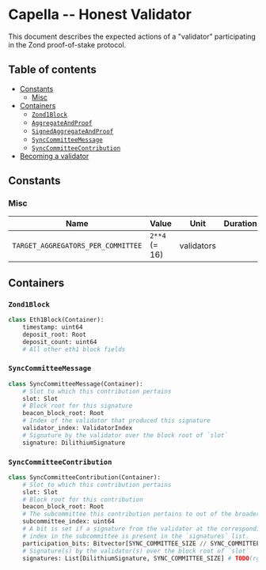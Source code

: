 # Capella -- Honest Validator

This document describes the expected actions of a "validator" participating in the Zond proof-of-stake protocol.

## Table of contents

- [Constants](#constants)
  - [Misc](#misc)
- [Containers](#containers)
  - [`Zond1Block`](#zond1block)
  - [`AggregateAndProof`](#aggregateandproof)
  - [`SignedAggregateAndProof`](#signedaggregateandproof)
  - [`SyncCommitteeMessage`](#synccommitteemessage)
  - [`SyncCommitteeContribution`](#synccommitteecontribution)
- [Becoming a validator](#becoming-a-validator)

## Constants

### Misc

| Name | Value | Unit | Duration |
| - | - | :-: | :-: |
| `TARGET_AGGREGATORS_PER_COMMITTEE` | `2**4` (= 16) | validators |

## Containers

### `Zond1Block`

```python
class Eth1Block(Container):
    timestamp: uint64
    deposit_root: Root
    deposit_count: uint64
    # All other eth1 block fields
```

### `SyncCommitteeMessage`

```python
class SyncCommitteeMessage(Container):
    # Slot to which this contribution pertains
    slot: Slot
    # Block root for this signature
    beacon_block_root: Root
    # Index of the validator that produced this signature
    validator_index: ValidatorIndex
    # Signature by the validator over the block root of `slot`
    signature: DilithiumSignature
```

### `SyncCommitteeContribution`

```python
class SyncCommitteeContribution(Container):
    # Slot to which this contribution pertains
    slot: Slot
    # Block root for this contribution
    beacon_block_root: Root
    # The subcommittee this contribution pertains to out of the broader sync committee
    subcommittee_index: uint64
    # A bit is set if a signature from the validator at the corresponding
    # index in the subcommittee is present in the `signatures` list.
    participation_bits: Bitvector[SYNC_COMMITTEE_SIZE // SYNC_COMMITTEE_SUBNET_COUNT]
    # Signature(s) by the validator(s) over the block root of `slot`
    signatures: List[DilithiumSignature, SYNC_COMMITTEE_SIZE] # TODO(rgeraldes24): list max size vs size
```
